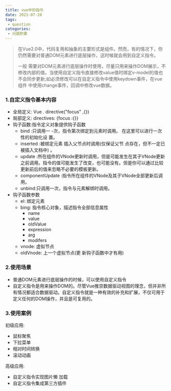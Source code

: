 ```yaml
---
title: vue中的指令
date: 2021-07-28
tags:
 - question
categories:
 - 问题积累
---
```


> 在Vue2.0中，代码复用和抽象的主要形式是组件。然而，有的情况下，你仍然需要对普通DOM元素进行底层操作，这时候就会用到自定义指令。
>
> 一般 需要对DOM元素进行底层操作时使用，尽量只用来操作DOM展示，不修改内部的值。当使用自定义指令直接修改value值时绑定v-model的值也不会同步更新;如必须修改可以在自定义指令中使用keydown事件，在vue组件 中使用change事件，回调中修改vue数据。

### 1.自定义指令基本内容

- 全局定义: Vue . directive("focus" ,{})
- 局部定义: directives: {focus :{}}
- 钩子函数:指令定义对象提供钩子函数
	- bind :只调用一 -次，指令第次绑定到元素时调用。 在这里可以进行一次性的初始化设 置。
	- inserted :被绑定元素 插入父节点时调用(仅保证父节 点存在，但不一定已被插入文档中) 。
	- update :所在组件的VNode更新时调用，但是可能发生在其子VNode更新之前调用。指令的值可能发生了改变，也可能没有。但是你可以通过比较更新前后的值来忽略不必要的模板更新。
	- componentUpdate :指令所在组件的VNode及其子VNode全部更新后调用。
	- unbind:只调用一次，指令与元素解绑时调用。
- 钩子函数参数
	- el: 绑定元素
	- bing: 指令核心对象，描述指令全部信息属性
		- name
		- value
		- oldValue
		- expression
		- arg
		- modifers 
	- vnode: 虚拟节点
	- oldVnode: 上一个虚拟节点(更 新钩子函数中才有用)

### 2.使用场景
- 普通DOM元素进行底层操作的时候，可以使用自定义指令
- 自定义指令是用来操作DOM的。尽管Vue推崇数据驱动视图的理念，但并非所有情况都适合数据驱动。自定义指令就是一种有效的补充和扩展，不仅可用于定义任何的DOM操作，并且是可复用的。

### 3.使用案例
初级应用:

- 鼠标聚焦
- 下拉菜单
- 相对时间转换
- 滚动动画

高级应用:

- 自定义指令实现图片懒 加载
-  自定义指令集成第三方插件